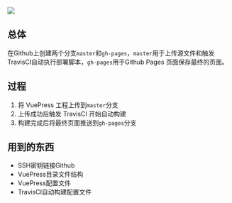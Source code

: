 ![](https://cdn-image.tsanfer.xyz/img/vuepress_githubpages_travisCI.svg)



## 总体

在Github上创建两个分支`master`和`gh-pages`，`master`用于上传源文件和触发TravisCI自动执行部署脚本，`gh-pages`用于Github Pages 页面保存最终的页面。



## 过程

1. 将 VuePress 工程上传到`master`分支
2. 上传成功后触发 TravisCI 开始自动构建
3. 构建完成后将最终页面推送到`gh-pages`分支



## 用到的东西

- SSH密钥链接Github
- VuePress目录文件结构
- VuePress配置文件
- TravisCI自动构建配置文件